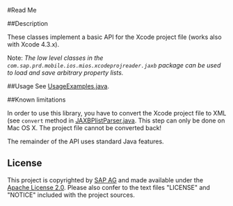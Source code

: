 #Read Me

##Description

These classes implement a basic API for the Xcode project file (works also with Xcode 4.3.x).

Note: *The low level classes in the ```com.sap.prd.mobile.ios.mios.xcodeprojreader.jaxb``` package can be used to load and save arbitrary property lists.*

##Usage
See [UsageExamples.java](https://github.com/sap-production/XcodeProjectJavaAPI/blob/master/src/test/java/com/sap/prd/mobile/ios/mios/xcodeprojreader/UsageExamples.java).

##Known limitations

In order to use this library, you have to convert the Xcode project file to XML (see ```convert``` method in [JAXBPlistParser.java](https://github.com/sap-production/XcodeProjectJavaAPI/blob/master/src/main/java/com/sap/prd/mobile/ios/mios/xcodeprojreader/jaxb/JAXBPlistParser.java). This step can only be done on Mac OS X. The project file cannot be converted back!

The remainder of the API uses standard Java features.

## License

This project is copyrighted by [SAP AG](http://www.sap.com/) and made available under the [Apache License 2.0](http://www.apache.org/licenses/LICENSE-2.0.html). Please also confer to the text files "LICENSE" and "NOTICE" included with the project sources.
